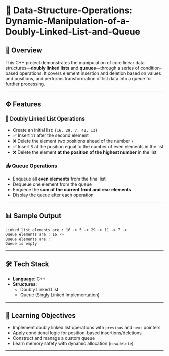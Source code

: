 # 🔗 Data-Structure-Operations: Dynamic-Manipulation-of-a-Doubly-Linked-List-and-Queue

## 📘 Overview

This C++ project demonstrates the manipulation of core linear data structures—**doubly linked lists** and **queues**—through a series of condition-based operations. It covers element insertion and deletion based on values and positions, and performs transformation of list data into a queue for further processing.

---

## ⚙️ Features

### 🧷 Doubly Linked List Operations
- Create an initial list: `{16, 29, 7, 42, 13}`
- ✅ Insert `11` after the second element
- ❌ Delete the element two positions ahead of the number `7`
- ✅ Insert `5` at the position equal to the number of even elements in the list
- ❌ Delete the element **at the position of the highest number** in the list

### 📥 Queue Operations
- Enqueue all **even elements** from the final list
- Dequeue one element from the queue
- Enqueue the **sum of the current front and rear elements**
- Display the queue after each operation

---

## 📊 Sample Output

```
Linked list elements are : 16 -> 5 -> 29 -> 11 -> 7 -> 
Queue elements are : 16 -> 
Queue elements are : 
Queue is empty
```

---

## 🛠️ Tech Stack

- **Language**: C++
- **Structures**: 
  - Doubly Linked List
  - Queue (Singly Linked Implementation)

---


## 🎯 Learning Objectives

- Implement doubly linked list operations with `previous` and `next` pointers
- Apply conditional logic for position-based insertions/deletions
- Construct and manage a custom queue
- Learn memory safety with dynamic allocation (`new`/`delete`)

---
